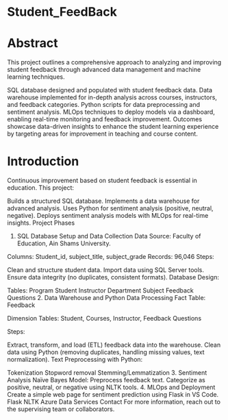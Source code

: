 # Student_FeedBack

# Abstract

This project outlines a comprehensive approach to analyzing and improving student feedback through advanced data management and machine learning techniques.

SQL database designed and populated with student feedback data.
Data warehouse implemented for in-depth analysis across courses, instructors, and feedback categories.
Python scripts for data preprocessing and sentiment analysis.
MLOps techniques to deploy models via a dashboard, enabling real-time monitoring and feedback improvement.
Outcomes showcase data-driven insights to enhance the student learning experience by targeting areas for improvement in teaching and course content.

# Introduction

Continuous improvement based on student feedback is essential in education. This project:

Builds a structured SQL database.
Implements a data warehouse for advanced analysis.
Uses Python for sentiment analysis (positive, neutral, negative).
Deploys sentiment analysis models with MLOps for real-time insights.
Project Phases
1. SQL Database Setup and Data Collection
Data Source: Faculty of Education, Ain Shams University.

Columns: Student_id, subject_title, subject_grade
Records: 96,046
Steps:

Clean and structure student data.
Import data using SQL Server tools.
Ensure data integrity (no duplicates, consistent formats).
Database Design:

Tables:
Program
Student
Instructor
Department
Subject
Feedback Questions
2. Data Warehouse and Python Data Processing
Fact Table: Feedback

Dimension Tables: Student, Courses, Instructor, Feedback Questions

Steps:

Extract, transform, and load (ETL) feedback data into the warehouse.
Clean data using Python (removing duplicates, handling missing values, text normalization).
Text Preprocessing with Python:

Tokenization
Stopword removal
Stemming/Lemmatization
3. Sentiment Analysis
Naïve Bayes Model:
Preprocess feedback text.
Categorize as positive, neutral, or negative using NLTK tools.
4. MLOps and Deployment
Create a simple web page for sentiment prediction using Flask in VS Code.
Flask
NLTK
Azure Data Services
Contact
For more information, reach out to the supervising team or collaborators.
